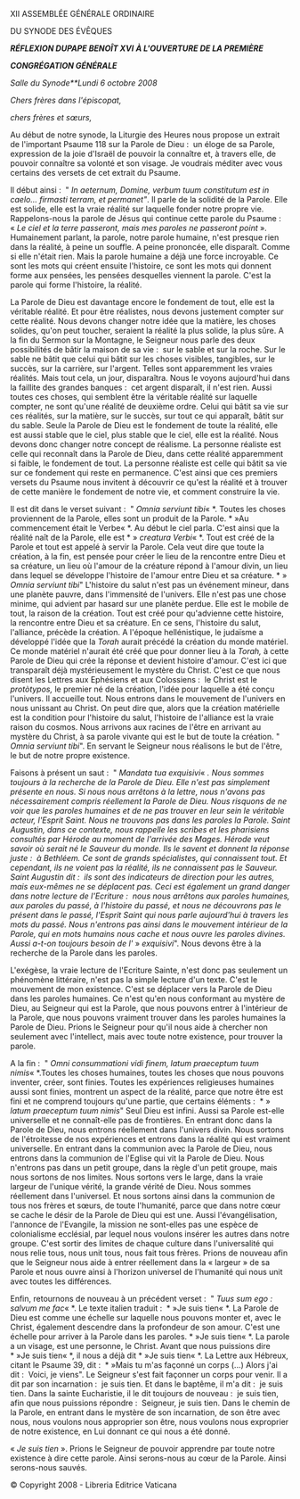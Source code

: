 XII ASSEMBLÉE GÉNÉRALE ORDINAIRE

DU SYNODE DES ÉVÊQUES

***RÉFLEXION DU******PAPE BENOÎT XVI*** ***À L'OUVERTURE DE LA PREMIÈRE***

***CONGRÉGATION GÉNÉRALE***

*Salle du Synode**Lundi 6 octobre 2008*

*Chers frères dans l'épiscopat,*

*chers frères et sœurs,*

Au début de notre synode, la Liturgie des Heures nous propose un extrait de l'important Psaume 118 sur la Parole de Dieu :  un éloge de sa Parole, expression de la joie d'Israël de pouvoir la connaître et, à travers elle, de pouvoir connaître sa volonté et son visage. Je voudrais méditer avec vous certains des versets de cet extrait du Psaume.

Il début ainsi :  " *In aeternum, Domine, verbum tuum constitutum est in caelo... firmasti terram, et permanet"*. Il parle de la solidité de la Parole. Elle est solide, elle est la vraie réalité sur laquelle fonder notre propre vie. Rappelons-nous la parole de Jésus qui continue cette parole du Psaume :  « *Le ciel et la terre passeront, mais mes paroles ne passeront point* ». Humainement parlant, la parole, notre parole humaine, n'est presque rien dans la réalité, à peine un souffle. A peine prononcée, elle disparaît. Comme si elle n'était rien. Mais la parole humaine a déjà une force incroyable. Ce sont les mots qui créent ensuite l'histoire, ce sont les mots qui donnent forme aux pensées, les pensées desquelles viennent la parole. C'est la parole qui forme l'histoire, la réalité.

La Parole de Dieu est davantage encore le fondement de tout, elle est la véritable réalité. Et pour être réalistes, nous devons justement compter sur cette réalité. Nous devons changer notre idée que la matière, les choses solides, qu'on peut toucher, seraient la réalité la plus solide, la plus sûre. A la fin du Sermon sur la Montagne, le Seigneur nous parle des deux possibilités de bâtir la maison de sa vie :  sur le sable et sur la roche. Sur le sable ne bâtit que celui qui bâtit sur les choses visibles, tangibles, sur le succès, sur la carrière, sur l'argent. Telles sont apparemment les vraies réalités. Mais tout cela, un jour, disparaîtra. Nous le voyons aujourd'hui dans la faillite des grandes banques :  cet argent disparaît, il n'est rien. Aussi toutes ces choses, qui semblent être la véritable réalité sur laquelle compter, ne sont qu'une réalité de deuxième ordre. Celui qui bâtit sa vie sur ces réalités, sur la matière, sur le succès, sur tout ce qui apparaît, bâtit sur du sable. Seule la Parole de Dieu est le fondement de toute la réalité, elle est aussi stable que le ciel, plus stable que le ciel, elle est la réalité. Nous devons donc changer notre concept de réalisme. La personne réaliste est celle qui reconnaît dans la Parole de Dieu, dans cette réalité apparemment si faible, le fondement de tout. La personne réaliste est celle qui bâtit sa vie sur ce fondement qui reste en permanence. C'est ainsi que ces premiers versets du Psaume nous invitent à découvrir ce qu'est la réalité et à trouver de cette manière le fondement de notre vie, et comment construire la vie.

Il est dit dans le verset suivant :  " *Omnia serviunt tibi*« *. Toutes les choses proviennent de la Parole, elles sont un produit de la Parole. * »Au commencement était le Verbe« *. Au début le ciel parla. C'est ainsi que la réalité naît de la Parole, elle est * » *creatura Verbi*« *. Tout est créé de la Parole et tout est appelé à servir la Parole. Cela veut dire que toute la création, à la fin, est pensée pour créer le lieu de la rencontre entre Dieu et sa créature, un lieu où l'amour de la créature répond à l'amour divin, un lieu dans lequel se développe l'histoire de l'amour entre Dieu et sa créature. * » *Omnia serviunt tibi*" L'histoire du salut n'est pas un événement mineur, dans une planète pauvre, dans l'immensité de l'univers. Elle n'est pas une chose minime, qui advient par hasard sur une planète perdue. Elle est le mobile de tout, la raison de la création. Tout est créé pour qu'advienne cette histoire, la rencontre entre Dieu et sa créature. En ce sens, l'histoire du salut, l'alliance, précède la création. A l'époque hellénistique, le judaïsme a développé l'idée que la *Torah* aurait précédé la création du monde matériel. Ce monde matériel n'aurait été créé que pour donner lieu à la *Torah,* à cette Parole de Dieu qui crée la réponse et devient histoire d'amour. C'est ici que transparaît déjà mystérieusement le mystère du Christ. C'est ce que nous disent les Lettres aux Ephésiens et aux Colossiens :  le Christ est le *protòtypos,* le premier né de la création, l'idée pour laquelle a été conçu l'univers. Il accueille tout. Nous entrons dans le mouvement de l'univers en nous unissant au Christ. On peut dire que, alors que la création matérielle est la condition pour l'histoire du salut, l'histoire de l'alliance est la vraie raison du cosmos. Nous arrivons aux racines de l'être en arrivant au mystère du Christ, à sa parole vivante qui est le but de toute la création. " *Omnia serviunt tibi*". En servant le Seigneur nous réalisons le but de l'être, le but de notre propre existence.

Faisons à présent un saut :  " *Mandata tua exquisivi*« *. Nous sommes toujours à la recherche de la Parole de Dieu. Elle n'est pas simplement présente en nous. Si nous nous arrêtons à la lettre, nous n'avons pas nécessairement compris réellement la Parole de Dieu. Nous risquons de ne voir que les paroles humaines et de ne pas trouver en leur sein le véritable acteur, l'Esprit Saint. Nous ne trouvons pas dans les paroles la Parole. Saint Augustin, dans ce contexte, nous rappelle les scribes et les pharisiens consultés par Hérode au moment de l'arrivée des Mages. Hérode veut savoir où serait né le Sauveur du monde. Ils le savent et donnent la réponse juste :  à Bethléem. Ce sont de grands spécialistes, qui connaissent tout. Et cependant, ils ne voient pas la réalité, ils ne connaissent pas le Sauveur. Saint Augustin dit :  ils sont des indicateurs de direction pour les autres, mais eux-mêmes ne se déplacent pas. Ceci est également un grand danger dans notre lecture de l'Ecriture :  nous nous arrêtons aux paroles humaines, aux paroles du passé, à l'histoire du passé, et nous ne découvrons pas le présent dans le passé, l'Esprit Saint qui nous parle aujourd'hui à travers les mots du passé. Nous n'entrons pas ainsi dans le mouvement intérieur de la Parole, qui en mots humains nous cache et nous ouvre les paroles divines. Aussi a-t-on toujours besoin de l'* » *exquisivi*". Nous devons être à la recherche de la Parole dans les paroles.

L'exégèse, la vraie lecture de l'Ecriture Sainte, n'est donc pas seulement un phénomène littéraire, n'est pas la simple lecture d'un texte. C'est le mouvement de mon existence. C'est se déplacer vers la Parole de Dieu dans les paroles humaines. Ce n'est qu'en nous conformant au mystère de Dieu, au Seigneur qui est la Parole, que nous pouvons entrer à l'intérieur de la Parole, que nous pouvons vraiment trouver dans les paroles humaines la Parole de Dieu. Prions le Seigneur pour qu'il nous aide à chercher non seulement avec l'intellect, mais avec toute notre existence, pour trouver la parole.

A la fin :  " *Omni consummationi vidi finem, latum praeceptum tuum nimis*« *.Toutes les choses humaines, toutes les choses que nous pouvons inventer, créer, sont finies. Toutes les expériences religieuses humaines aussi sont finies, montrent un aspect de la réalité, parce que notre être est fini et ne comprend toujours qu'une partie, que certains éléments :  * » *latum praeceptum tuum nimis*" Seul Dieu est infini. Aussi sa Parole est-elle universelle et ne connaît-elle pas de frontières. En entrant donc dans la Parole de Dieu, nous entrons réellement dans l'univers divin. Nous sortons de l'étroitesse de nos expériences et entrons dans la réalité qui est vraiment universelle. En entrant dans la communion avec la Parole de Dieu, nous entrons dans la communion de l'Eglise qui vit la Parole de Dieu. Nous n'entrons pas dans un petit groupe, dans la règle d'un petit groupe, mais nous sortons de nos limites. Nous sortons vers le large, dans la vraie largeur de l'unique vérité, la grande vérité de Dieu. Nous sommes réellement dans l'universel. Et nous sortons ainsi dans la communion de tous nos frères et sœurs, de toute l'humanité, parce que dans notre cœur se cache le désir de la Parole de Dieu qui est une. Aussi l'évangélisation, l'annonce de l'Evangile, la mission ne sont-elles pas une espèce de colonialisme ecclésial, par lequel nous voulons insérer les autres dans notre groupe. C'est sortir des limites de chaque culture dans l'universalité qui nous relie tous, nous unit tous, nous fait tous frères. Prions de nouveau afin que le Seigneur nous aide à entrer réellement dans la « largeur » de sa Parole et nous ouvre ainsi à l'horizon universel de l'humanité qui nous unit avec toutes les différences.

Enfin, retournons de nouveau à un précédent verset :  " *Tuus sum ego :  salvum me fac*« *. Le texte italien traduit :  * »Je suis tien« *. La Parole de Dieu est comme une échelle sur laquelle nous pouvons monter et, avec le Christ, également descendre dans la profondeur de son amour. C'est une échelle pour arriver à la Parole dans les paroles. * »Je suis tien« *. La parole a un visage, est une personne, le Christ. Avant que nous puissions dire * »Je suis tien« *, il nous a déjà dit * »Je suis tien« *. La Lettre aux Hébreux, citant le Psaume 39, dit :  * »Mais tu m'as façonné un corps (...) Alors j'ai dit :  Voici, je viens". Le Seigneur s'est fait façonner un corps pour venir. Il a dit par son incarnation :  je suis tien. Et dans le baptême, il m'a dit :  je suis tien. Dans la sainte Eucharistie, il le dit toujours de nouveau :  je suis tien, afin que nous puissions répondre :  Seigneur, je suis tien. Dans le chemin de la Parole, en entrant dans le mystère de son incarnation, de son être avec nous, nous voulons nous approprier son être, nous voulons nous exproprier de notre existence, en Lui donnant ce qui nous a été donné.

« *Je suis tien* ». Prions le Seigneur de pouvoir apprendre par toute notre existence à dire cette parole. Ainsi serons-nous au cœur de la Parole. Ainsi serons-nous sauvés.

© Copyright 2008 - Libreria Editrice Vaticana